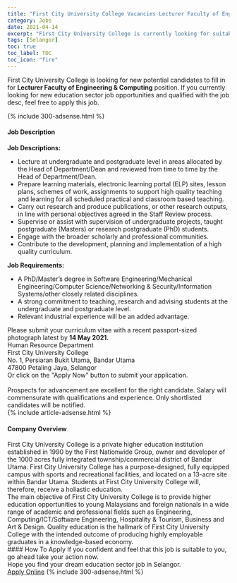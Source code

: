 ```yaml
---
title: "First City University College Vacancies Lecturer Faculty of Engineering & Computing" 
category: Jobs 
date: 2021-04-14 
excerpt: "First City University College is currently looking for suitable person to fill in the Lecturer Faculty of Engineering & Computing which positioned at Selangor" 
tags: [Selangor] 
toc: true 
toc_label: TOC 
toc_icon: "fire" 
--- 
```


<p>First City University College is looking for new potential candidates to fill in for <b>Lecturer Faculty of Engineering & Computing</b> position. If you currently looking for new education sector job opportunities and qualified with the job desc, feel free to apply this job.
</p>{% include 300-adsense.html %} 
<div><div><h4>Job Description</h4></div><div><div><span><div><div><strong>Job Descriptions:</strong></div><ul><li>Lecture at undergraduate and postgraduate level in areas allocated by the Head of Department/Dean and reviewed from time to time by the Head of Department/Dean.</li><li>Prepare learning materials, electronic learning portal (ELP) sites, lesson plans, schemes of work, assignments to support high quality teaching and learning for all scheduled practical and classroom based teaching.</li><li>Carry out research and produce publications, or other research outputs, in line with personal objectives agreed in the Staff Review process.</li><li>Supervise or assist with supervision of undergraduate projects, taught postgraduate (Masters) or research postgraduate (PhD) students.</li><li>Engage with the broader scholarly and professional communities.</li><li>Contribute to the development, planning and implementation of a high quality curriculum.</li></ul><div><strong>Job Requirements:</strong></div><ul><li>A PhD/Master&#8217;s degree in Software Engineering/Mechanical Engineering/Computer Science/Networking &amp; Security/Information Systems/other closely related disciplines.</li><li>A strong commitment to teaching, research and advising students at the undergraduate and postgraduate level.</li><li>Relevant industrial experience will be an added advantage.</li></ul><div>Please submit your curriculum vitae with a recent passport-sized photograph latest by <strong>14 May 2021.</strong></div><div>Human Resource Department<br>First City University College<br>No. 1, Persiaran Bukit Utama, Bandar Utama<br>47800 Petaling Jaya, Selangor</div><div>Or click on the "Apply Now" button to submit your application.<br>&#160;&#160;<br>Prospects for advancement are excellent for the right candidate. Salary will commensurate with qualifications and experience. Only shortlisted candidates will be notified.</div></div></span></div></div></div> 
{% include article-adsense.html %} 
<div><div><h4>Company Overview</h4></div><div><div><span><div><div>
	First City University College is a private higher education institution established in 1990 by the First Nationwide Group, owner and developer of the 1000 acres fully integrated township/commercial district of Bandar Utama. First City University College has a purpose-designed, fully equipped campus with sports and recreational facilities, and located on a 13-acre site within Bandar Utama. Students at First City University College will, therefore, receive a holiastic education.</div>
<div>
	The main objective of First City University College is to provide higher education opportunities to young Malaysians and foreign nationals in a wide range of academic and professional fields such as Engineering, Computing/ICT/Software Engineering, Hospitality &amp; Tourism, Business and Art &amp; Design. Quality education is the hallmark of First City University College with the intended outcome of producing highly employable graduates in a knowledge-based economy.</div></div></span></div></div></div> 
#### How To Apply 
If you confident and feel that this job is suitable to you, go ahead take your action now. <br/> 
Hope you find your dream education sector job in Selangor. <br/> 
<a href="https://www.jobstreet.com.my/en/job/lecturer-faculty-of-engineering-computing-4534335?jobId=jobstreet-my-job-4534335" class="btn btn--info" target="_blank" rel="nofollow noopenner">Apply Online</a> 
{% include 300-adsense.html %} 